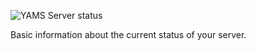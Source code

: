 ![YAMS Server status](http://yams.in/assets/images/docs/server-status.png)

Basic information about the current status of your server.